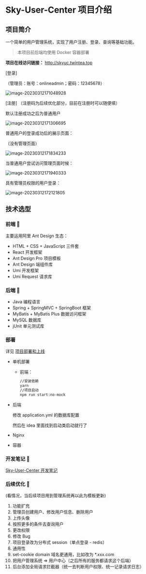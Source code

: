 # Sky-User-Center 项目介绍



## 项目简介

一个简单的用户管理系统，实现了用户注册、登录、查询等基础功能。

> 本项目前后端均使用 Docker 容器部署

**项目在线访问链接：** http://skyuc.twintea.top

[登录]

（管理员：账号：onlineadmin；密码：12345678）

![image-20230312171048928](https://img.twintea.top/Projects_Notes/sky-user-center-readme/202303121800164.png)

[注册] （注册码为后续优化部分，目前在注册时可以随便填）

默认注册成功之后为普通用户

![image-20230312171306695](https://img.twintea.top/Projects_Notes/sky-user-center-readme/202303121800165.png)

普通用户的登录成功后的展示页面：

（没有管理页面）

![image-20230312171834233](https://img.twintea.top/Projects_Notes/sky-user-center-readme/202303121800166.png)

当普通用户尝试访问管理页面时候：

![image-20230312171940333](https://img.twintea.top/Projects_Notes/sky-user-center-readme/202303121800167.png)

具有管理员权限的用户登录：

![image-20230312172121805](https://img.twintea.top/Projects_Notes/sky-user-center-readme/202303121800168.png)

## 技术选型

### 前端 🐜

主要运用阿里 Ant Design 生态：

- HTML + CSS + JavaScript 三件套
- React 开发框架
- Ant Design Pro 项目模板
- Ant Design 端组件库
- Umi 开发框架
- Umi Request 请求库

### 后端 🍃

- Java 编程语言
- Spring + SpringMVC + SpringBoot 框架
- MyBatis + MyBatis Plus 数据访问框架
- MySQL 数据库
- jUnit 单元测试库

### 部署

详见 [项目部署和上线](https://blog.twintea.top/2023/03/08/%E9%A1%B9%E7%9B%AE%E9%83%A8%E7%BD%B2%E5%92%8C%E4%B8%8A%E7%BA%BF/)

- 单机部署

  - 前端：

    ```bash
    //安装依赖
    yarn
    //项目启动
    npm run start:no-mock
    ```

- 后端

  修改 application.yml 的数据库配置

  然后在 idea 里面找到启动类启动就行了

- Nginx

- 容器

### 开发笔记 🤔

[Sky-User-Center 开发笔记](https://blog.twintea.top/2023/03/08/%E7%94%A8%E6%88%B7%E4%B8%AD%E5%BF%83%E5%BC%80%E5%8F%91%E7%AC%94%E8%AE%B0/)

### 后续优化 🤭

(看情况，当后续项目用到管理系统再以此为模板更新)

1. 功能扩充
1. 管理员创建用户、修改用户信息、删除用户
1. 上传头像
1. 按照更多的条件去查询用户
1. 更改权限
1. 修改 Bug
1. 项目登录改为分布式 session（单点登录 - redis）
1. 通用性
1. set-cookie domain 域名更通用，比如改为 \*.xxx.com
1. 把用户管理系统 => 用户中心（之后所有的服务都请求这个后端）
1. 后台添加全局请求拦截器（统一去判断用户权限、统一记录请求日志）
